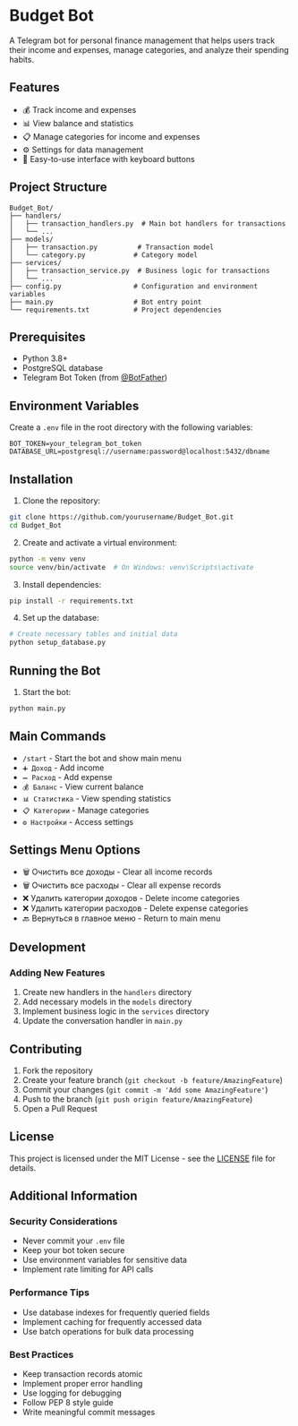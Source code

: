 # Budget Bot

A Telegram bot for personal finance management that helps users track their income and expenses, manage categories, and analyze their spending habits.

## Features

- 💰 Track income and expenses
- 📊 View balance and statistics
- 📋 Manage categories for income and expenses
- ⚙️ Settings for data management
- 🔄 Easy-to-use interface with keyboard buttons

## Project Structure

```
Budget_Bot/
├── handlers/
│   ├── transaction_handlers.py  # Main bot handlers for transactions
│   └── ...
├── models/
│   ├── transaction.py          # Transaction model
│   └── category.py            # Category model
├── services/
│   ├── transaction_service.py  # Business logic for transactions
│   └── ...
├── config.py                  # Configuration and environment variables
├── main.py                    # Bot entry point
└── requirements.txt           # Project dependencies
```

## Prerequisites

- Python 3.8+
- PostgreSQL database
- Telegram Bot Token (from [@BotFather](https://t.me/BotFather))

## Environment Variables

Create a `.env` file in the root directory with the following variables:

```env
BOT_TOKEN=your_telegram_bot_token
DATABASE_URL=postgresql://username:password@localhost:5432/dbname
```

## Installation

1. Clone the repository:
```bash
git clone https://github.com/yourusername/Budget_Bot.git
cd Budget_Bot
```

2. Create and activate a virtual environment:
```bash
python -m venv venv
source venv/bin/activate  # On Windows: venv\Scripts\activate
```

3. Install dependencies:
```bash
pip install -r requirements.txt
```

4. Set up the database:
```bash
# Create necessary tables and initial data
python setup_database.py
```

## Running the Bot

1. Start the bot:
```bash
python main.py
```

## Main Commands

- `/start` - Start the bot and show main menu
- `➕ Доход` - Add income
- `➖ Расход` - Add expense
- `💰 Баланс` - View current balance
- `📊 Статистика` - View spending statistics
- `📋 Категории` - Manage categories
- `⚙ Настройки` - Access settings

## Settings Menu Options

- 🗑 Очистить все доходы - Clear all income records
- 🗑 Очистить все расходы - Clear all expense records
- ❌ Удалить категории доходов - Delete income categories
- ❌ Удалить категории расходов - Delete expense categories
- 🔙 Вернуться в главное меню - Return to main menu

## Development

### Adding New Features

1. Create new handlers in the `handlers` directory
2. Add necessary models in the `models` directory
3. Implement business logic in the `services` directory
4. Update the conversation handler in `main.py`


## Contributing

1. Fork the repository
2. Create your feature branch (`git checkout -b feature/AmazingFeature`)
3. Commit your changes (`git commit -m 'Add some AmazingFeature'`)
4. Push to the branch (`git push origin feature/AmazingFeature`)
5. Open a Pull Request

## License

This project is licensed under the MIT License - see the [LICENSE](LICENSE) file for details.

## Additional Information

### Security Considerations

- Never commit your `.env` file
- Keep your bot token secure
- Use environment variables for sensitive data
- Implement rate limiting for API calls

### Performance Tips

- Use database indexes for frequently queried fields
- Implement caching for frequently accessed data
- Use batch operations for bulk data processing

### Best Practices

- Keep transaction records atomic
- Implement proper error handling
- Use logging for debugging
- Follow PEP 8 style guide
- Write meaningful commit messages 